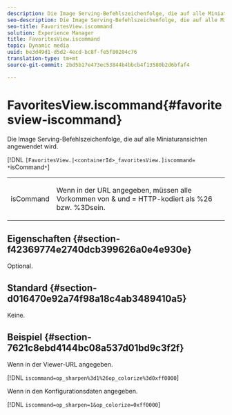 ```yaml
---
description: Die Image Serving-Befehlszeichenfolge, die auf alle Miniaturansichten angewendet wird.
seo-description: Die Image Serving-Befehlszeichenfolge, die auf alle Miniaturansichten angewendet wird.
seo-title: FavoritesView.iscommand
solution: Experience Manager
title: FavoritesView.iscommand
topic: Dynamic media
uuid: be3d49d1-d5d2-4ecd-bc8f-fe5f80204c76
translation-type: tm+mt
source-git-commit: 2bd5b17e473ec53844b4bbcb4f13580b2d6bfaf4

---
```



# FavoritesView.iscommand{#favoritesview-iscommand}

Die Image Serving-Befehlszeichenfolge, die auf alle Miniaturansichten angewendet wird.

[!DNL `[FavoritesView.|<containerId>_favoritesView.]iscommand= *`isCommand`*`]

<table id="table_2B109D2F91E64B5382B31921C3780FA5"> 
 <tbody> 
  <tr> 
   <td colname="col1"> <p><span class="codeph"><span class="varname"> isCommand</span></span> </p> </td> 
   <td colname="col2"> <p> Wenn in der URL angegeben, müssen alle Vorkommen von <span class="codeph"> &amp;</span> und <span class="codeph"> =</span> HTTP-kodiert als <span class="codeph"> %26</span> bzw. <span class="codeph"> %3D</span>sein. </p> </td> 
  </tr> 
 </tbody> 
</table>

## Eigenschaften {#section-f42369774e2740dcb399626a0e4e930e}

Optional.

## Standard {#section-d016470e92a74f98a18c4ab3489410a5}

Keine.

## Beispiel {#section-7621c8ebd4144bc08a537d01bd9c3f2f}

Wenn in der Viewer-URL angegeben.

[!DNL `iscommand=op_sharpen%3d1%26op_colorize%3d0xff0000`]

Wenn in den Konfigurationsdaten angegeben.

[!DNL `iscommand=op_sharpen=1&op_colorize=0xff0000`]
